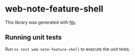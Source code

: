 # web-note-feature-shell

This library was generated with [Nx](https://nx.dev).

## Running unit tests

Run `nx test web-note-feature-shell` to execute the unit tests.
